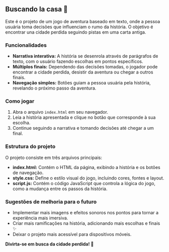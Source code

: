 ## Buscando la casa  🧭

Este é o projeto de um jogo de aventura baseado em texto, onde a pessoa usuária toma decisões que influenciam o rumo da história. O objetivo é encontrar una cidade perdida seguindo pistas em uma carta antiga.

### Funcionalidades

- **Narrativa interativa:** A história se desenrola através de parágrafos de texto, com o usuário fazendo escolhas em pontos específicos.
- **Múltiplos finais:** Dependendo das decisões tomadas, o jogador pode encontrar a cidade perdida, desistir da aventura ou chegar a outros finais.
- **Navegação simples:** Botões guiam a pessoa usuária pela história, revelando o próximo passo da aventura.

### Como jogar

1. Abra o arquivo `index.html` em seu navegador.
2. Leia a história apresentada e clique no botão que corresponde à sua escolha.
3. Continue seguindo a narrativa e tomando decisões até chegar a um final.

### Estrutura do projeto

O projeto consiste em três arquivos principais:

- **index.html:** Contém o HTML da página, exibindo a história e os botões de navegação.
- **style.css:** Define o estilo visual do jogo, incluindo cores, fontes e layout.
- **script.js:** Contém o código JavaScript que controla a lógica do jogo, como a mudança entre os passos da história.

### Sugestões de melhoria para o futuro

- Implementar mais imagens e efeitos sonoros nos pontos para tornar a experiência mais imersiva.
- Criar mais ramificações na história, adicionando mais escolhas e finais ✨
- Deixar o projeto mais acessível para dispositivos móveis.

**Divirta-se em busca da cidade perdida! 🛝** 